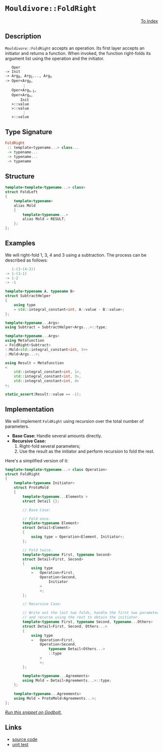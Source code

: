 <!-- Copyright 2024 Feng Mofan
SPDX-License-Identifier: Apache-2.0 -->

# `Mouldivore::FoldRight`

<p style='text-align: right;'><a href="../../../facilities/metafunctions.md#mouldivore-fold-right">To Index</a></p>

## Description

`Mouldivore::FoldRight` accepts an operation. Its first layer accepts an initiator and returns a function.
When invoked, the function right-folds its argument list using the operation and the initiator.

<pre><code>   Oper
-> Init
-> Arg<sub>0</sub>, Arg<sub>1</sub>..., Arg<sub>n</sub>
-> Oper&lt;Arg<sub>0</sub>,
        &vellip;
   Oper&lt;Arg<sub>n-1</sub>,
   Oper&lt;Arg<sub>n</sub>,
       Init
   &gt;::value
   &gt;::value
        &vellip;
   &gt;::value</code></pre>

## Type Signature

```Haskell
FoldRight
 :: template<typename...> class...
 -> typename...
 -> typename...
 -> typename
```

## Structure

```C++
template<template<typename...> class>
struct FoldLeft
{
    template<typename>
    alias Mold
    {
        template<typename...>
        alias Mold = RESULT;
    };
};
```

## Examples

We will right-fold 1, 3, 4 and 3 using a subtraction.
The process can be described as follows:

```C++
   1-(3-(4-3))
-> 1-(3-1)
-> 1-2
-> -1
```

```C++
template<typename A, typename B>
struct SubtractHelper
{
    using type
    = std::integral_constant<int, A::value - B::value>;
};

template<typename...Args>
using Subtract = SubtractHelper<Args...>::type;

template<typename...Args>
using Metafunction 
= FoldRight<Subtract>
::Mold<std::integral_constant<int, 3>>
::Mold<Args...>;

using Result = Metafunction
<
    std::integral_constant<int, 1>,
    std::integral_constant<int, 3>,
    std::integral_constant<int, 4>
>;

static_assert(Result::value == -1);
```

## Implementation

We will implement `FoldRight` using recursion over the total number of parameters.

- **Base Case:** Handle several amounts directly.
- **Recursive Case:**
  1. Right-fold several parameters;
  2. Use the result as the initiator and perform recursion to fold the rest.

Here's a simplified version of it:

```C++
template<template<typename...> class Operation>
struct FoldRight
{
    template<typename Initiator>
    struct ProtoMold
    {
        template<typename...Elements >
        struct Detail {};

        // Base Case:

        // Fold once.
        template<typename Element>
        struct Detail<Element>
        {
            using type = Operation<Element, Initiator>;
        };

        // Fold twice.
        template<typename First, typename Second>
        struct Detail<First, Second>
        {
            using type
            =   Operation<First,
                Operation<Second,
                    Initiator
                >
                >;
        };

        // Recursive Case:

        // Write out the last two folds, handle the first two parameters,
        // and recurse using the rest to obtain the initiator.
        template<typename First, typename Second, typename...Others>
        struct Detail<First, Second, Others...>
        {
            using type
            =   Operation<First,
                Operation<Second,
                    typename Detail<Others...>
                    ::type
                >
                >;
        };

        template<typename...Agreements>
        using Mold = Detail<Agreements...>::type;
    };
        
    template<typename...Agreements>
    using Mold = ProtoMold<Agreements...>;
};
```

[*Run this snippet on Godbolt.*](https://godbolt.org/#z:OYLghAFBqd5QCxAYwPYBMCmBRdBLAF1QCcAaPECAMzwBtMA7AQwFtMQByARg9KtQYEAysib0QXACx8BBAKoBnTAAUAHpwAMvAFYTStJg1DIApACYAQuYukl9ZATwDKjdAGFUtAK4sGIAMwAbKSuADJ4DJgAcj4ARpjEIAAc0gAOqAqETgwe3r566ZmOAuGRMSzxiYFctpj2xQxCBEzEBLk%2BfkG19dlNLQSl0XEJydIKza3t%2BTXj/YPllSDVAJS2qF7EyOwcBJgsqQa7Jv5uu/uHmMenAJ6pjKyYAHTPx9gA1MgGCgpvAPJ3xCYDVeJg0AEFxsQvA43gAxTzoABKeGACAIoLBJgA7FZwW98W8zgcgZcTgRbvc2G8AJIMLJAkggvEEyHQghvZTEVBEACyCIxBLe2NxYMFgqJFyu5LuzDYz0e2HobEEPyZorF%2BNZMIAIphmnQhTjsdrjiKBRq3gB6S1vCxMJRvNz29gY80a61whFvARbR5usUSklSimyzBvRV7Rjo/zYf2CrXs3X62hXCPK6Ox5ka4Vxi1eTJGQkUoX%2BbV/AFA7KppVR0g0umOBnEEH%2BEUWw0m1uurNij3w2joQkAdzwvtz%2BMDRzJIYecLwxHGdellLDQkwaAY6DV7YTbyTTDoV1h88XbzXG63MfHhrb7YJ%2BYiwCLd2vguOZfx/wSlYER5PBFIV8LS/QFgROc8BHQQCezvC1aXpIhmxg2CS0zdUUIJFtb2zLFOzNZD8Q9RF1w2TIADcwydJQQG7dDextAB1YhCDDdZ2QIBAwy%2Bdih1QN5%2BAHBQ6wQQx0HoQlOP4/9hz41IWgeXYF2gujBQ9US3mIEiFzDB9Cw4sNNPGQk%2BNQWJ9QYCSwwiBCSD9AjCT2YkpxuGVZ2PBcAOfFcz3XSClxnOVnl%2BfSF23C1d33Q8Tnc08IM3Otgs4hd5TCnDsLvXSn2XID8XfAkQJ/Bg/w85SMMFAqwLcOKoJyu9l1DPc9QPFMTkShIFBSq97IwkAQGy7qLVSsqsOvY1TVo9tJ1JFyV3lMFgE0yMVSGwVMrePkBxLMtIpatx5sW9MOpeGNeuyrsezG86VMwnspuDVzAsefbMCWggFCGtaNsHPLOW5VAvquZ7XqOv0ryuy78LBS0ACpYbh%2BGEctDEYbht4ABVMHGH54aR8EUYRgnYdxzFwXMfwIk%2BLwsBLNwvEcWhCGuNUMTu6cHrDMF/PZ201V3IQvDMwEHAACTqAFXSNHs1v6ui8vGdBeoiXYFrEAB9DdZkEK4lbrMFerIsQvDDABaW19cN0lY3B3DxtJ8FWZm0M5uIYB3q6sE1v5wWmBhPKvYIIWCFF2hxZOMEXZB15TopW2SbBB36oeZ3XbVT6mqoLwGAcbIhVJ0tPQHZFUWjKqBYDn2MwxXqAZOeXFcETAVdodWBE1kudbefwWzQ6v%2BTDiPOqtyG1uIhQvFodk8p5dPM%2Bz3887cf065AJXG8BZuNeaLWTg7rhXlKlkCAVleG6bluGDb7XBDrLuYwPzUj/r5X1/Py%2Bd%2Bvt5JGZsHIdmRxkFVvaJQrQICj3HgQc23gwzvjysbLgyxTQcFWLQTgABWXgfgOBaFIKgTgi9LDWDeAodYmxoFmH8DwUgECsFINWAAaxAKgyQjwNCSC4FifwGhUEaDMIEQIZgkhJH0JwSQvAWASA0BoUgmDsG4I4LwBQIApHUK0KsOAsAYCIBAGxVIdNyCUDQPsOgCQogPE4KoJIgRjaBEkG8YAyBkBvCkI8MwvBMD4EQngBWNR%2BCCBEGIdgUgZCCEUCodQNDSC6BqEOQEqROA8GQWgjBmheByN%2BHTXR7JUBUDeBYqxNi7EOKccwswbwIAeCMfQYgQpyHwN4CopBpAIBIEMakYxZAKAQFae0kAwApBmD4HQRSiiICxBSaQWIEQWjXHibwSZzBiDXF%2BLEbQ65qGUMMemX4DBaAzIiVgWIXhgBOloLQRR3BeBYBYIYYA4h9nzjWXgCi5zsGYFUCRXYszyANxQREhmsRASLI8FgcZAc8DiIuaQCixBYgZEwLqa5RgGZGBSasKgBhXYADU8CYCHF%2BTBlDfHCFEOIIJRLQlqHGVE/QNyUDWGsPoPAsRFGQFWKgVIDRznG3lu%2BUwBDLBmFkdC5iWAWUQFWHYR5zgICuCmH4GoYQIhDAqCMGohQsgCDlQUDIGqGDzGGIkGYdQpWNAmG0TwHQ9CSrnqauYSqFiqtsGarVMwzX6pVYaiVJCtgSESRwdB0jxlyNyZY6xtj7GOOcaUiAuBCAkBqRQ5Y9TUWrE4kwLAiRxWkAYZIfwjwACc/gsSSFYWYSQgRJGoMCPm4RHBRGkHERQx41RAhJHzUkLggQmFcFQYW4IMjUmcAUUoqhqKmmaOadojJejOndKqaYtgnAWgsDIliY2TAPgGELFwfNjwuAsLcR4kgXi9BEv8aS6Q5KlCUoiboAZMSmBxIuX6gNA6cGcHSQQTJ3ocnLtXeuzdNynG7v3RoMpFS2lVITWYJNo6aFqJaagSpCR9FdKQ5BkYf612fBuTurgUiaAT3apQMZET5nTK%2BeRxZyzVkOC%2BZsqM2zdnjIOUck5ZyvlXJuXc7B%2BBNLZ2eeMt5HztiUNXr87B/zAXXGBdsbBYKIWUOhbCpQCLuOPjHeipgWKcV4plF8s9JLAmXtkBS8J2C700pRXyqwlhGXMvgGyjl2QuU8tLDZ6wgrUnCq8ZjRz3QTUuE3C6kIm53WLDVTqhoIX1UNHC4661DQ%2BiTAtdMALNrksDHtQaq1zrUvyqdXasoOX4FrA2D60rvzX1Bs4G8LDAGcPbpAywspsbEIJrqXB1RqbMDppGFm359bG27tYViXtWIOGSDLTYmob65HDuUWO9RWidEzoMeh9pC7tjLoKSwBQZFHFkR3Y8C44xD1xpFae2Q57jPBPkNe8zOgAikAfU%2BhJtbqsRLSdOrJv7iAsF2/tw7x3TvsnKRtqDZN/CwYaQhlAEOUOzoR4kA7qRUiqyO/m1WoPAH/ZsYMojC4SPjKo3syhpOaNrPo0hrZOy9m8cwIc45YgOOQq40iuTlyHkCb8xE4TyA6aid4OJ8ZUnpmydBcxRTvBlNwrU0ijT8G%2BAYoUNi3F%2BKDPXaMxIEzISHtUue1u4w9K7P/LFU5zlnBLR1w8wKoVCQRV%2BdZelhoQX3D5b0Iq4rHrtVFGyDFqL2R4uGpd70PLeQCuJbD0V5VEXCspYj7lmPDrPVldIb6j7ySvu1Z27YvbB23iY5OySIyMaj3VLJp12HPW%2BuZr9UNkAZhd3%2BH8Kg7hbDJEt6xK2wN2f5G2BHdX7NIBJCoILagpIvD82SHzRwotXB/C1v8Fn2RQ6uu0Nra43vq/%2B9D%2BhZkZwkggA%3D)

## Links

- [source code](../../../../conceptrodon/mouldivore/fold_right.hpp)
- [unit test](../../../../tests/unit/metafunctions/mouldivore/fold_right.test.hpp)

